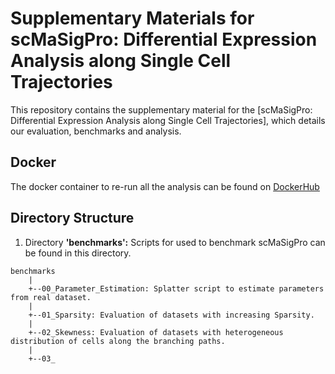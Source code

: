 # Supplementary Materials for scMaSigPro: Differential Expression Analysis along Single Cell Trajectories

This repository contains the supplementary material for the [scMaSigPro: Differential Expression Analysis along Single Cell Trajectories], which details our evaluation, benchmarks and analysis. 

## Docker

The docker container to re-run all the analysis can be found on [DockerHub](https://hub.docker.com/repository/docker/spriyansh29/sc_masigpro/general)

## Directory Structure
1. Directory __'benchmarks':__ Scripts for used to benchmark scMaSigPro can be found in this directory.
```
benchmarks
    |
    +--00_Parameter_Estimation: Splatter script to estimate parameters from real dataset.
    |
    +--01_Sparsity: Evaluation of datasets with increasing Sparsity.
    |
    +--02_Skewness: Evaluation of datasets with heterogeneous distribution of cells along the branching paths.
    |
    +--03_
```
